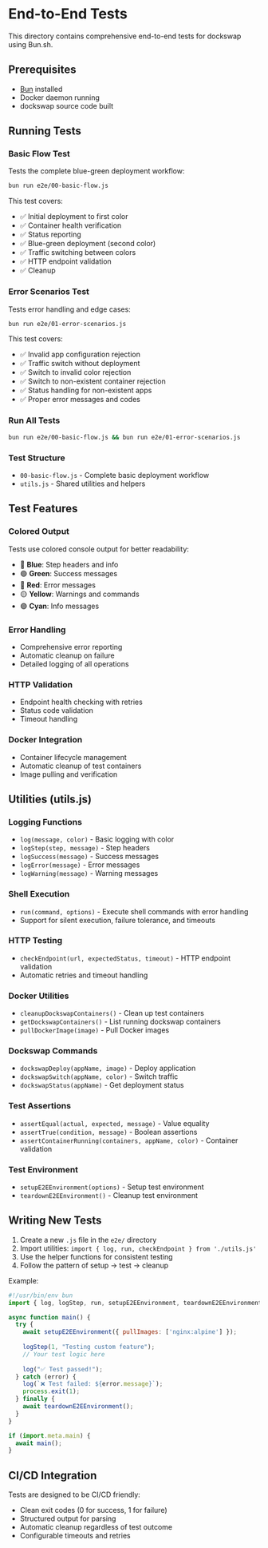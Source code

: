 # End-to-End Tests

This directory contains comprehensive end-to-end tests for dockswap using Bun.sh.

## Prerequisites

- [Bun](https://bun.sh/) installed
- Docker daemon running
- dockswap source code built

## Running Tests

### Basic Flow Test
Tests the complete blue-green deployment workflow:

```bash
bun run e2e/00-basic-flow.js
```

This test covers:
- ✅ Initial deployment to first color
- ✅ Container health verification
- ✅ Status reporting
- ✅ Blue-green deployment (second color)
- ✅ Traffic switching between colors
- ✅ HTTP endpoint validation
- ✅ Cleanup

### Error Scenarios Test
Tests error handling and edge cases:

```bash
bun run e2e/01-error-scenarios.js
```

This test covers:
- ✅ Invalid app configuration rejection
- ✅ Traffic switch without deployment
- ✅ Switch to invalid color rejection
- ✅ Switch to non-existent container rejection  
- ✅ Status handling for non-existent apps
- ✅ Proper error messages and codes

### Run All Tests
```bash
bun run e2e/00-basic-flow.js && bun run e2e/01-error-scenarios.js
```

### Test Structure

- `00-basic-flow.js` - Complete basic deployment workflow
- `utils.js` - Shared utilities and helpers

## Test Features

### Colored Output
Tests use colored console output for better readability:
- 🔵 **Blue**: Step headers and info
- 🟢 **Green**: Success messages
- 🔴 **Red**: Error messages  
- 🟡 **Yellow**: Warnings and commands
- 🟣 **Cyan**: Info messages

### Error Handling
- Comprehensive error reporting
- Automatic cleanup on failure
- Detailed logging of all operations

### HTTP Validation
- Endpoint health checking with retries
- Status code validation
- Timeout handling

### Docker Integration
- Container lifecycle management
- Automatic cleanup of test containers
- Image pulling and verification

## Utilities (utils.js)

### Logging Functions
- `log(message, color)` - Basic logging with color
- `logStep(step, message)` - Step headers
- `logSuccess(message)` - Success messages
- `logError(message)` - Error messages
- `logWarning(message)` - Warning messages

### Shell Execution
- `run(command, options)` - Execute shell commands with error handling
- Support for silent execution, failure tolerance, and timeouts

### HTTP Testing
- `checkEndpoint(url, expectedStatus, timeout)` - HTTP endpoint validation
- Automatic retries and timeout handling

### Docker Utilities
- `cleanupDockswapContainers()` - Clean up test containers
- `getDockswapContainers()` - List running dockswap containers
- `pullDockerImage(image)` - Pull Docker images

### Dockswap Commands
- `dockswapDeploy(appName, image)` - Deploy application
- `dockswapSwitch(appName, color)` - Switch traffic
- `dockswapStatus(appName)` - Get deployment status

### Test Assertions
- `assertEqual(actual, expected, message)` - Value equality
- `assertTrue(condition, message)` - Boolean assertions
- `assertContainerRunning(containers, appName, color)` - Container validation

### Test Environment
- `setupE2EEnvironment(options)` - Setup test environment
- `teardownE2EEnvironment()` - Cleanup test environment

## Writing New Tests

1. Create a new `.js` file in the `e2e/` directory
2. Import utilities: `import { log, run, checkEndpoint } from './utils.js'`
3. Use the helper functions for consistent testing
4. Follow the pattern of setup → test → cleanup

Example:
```javascript
#!/usr/bin/env bun
import { log, logStep, run, setupE2EEnvironment, teardownE2EEnvironment } from './utils.js';

async function main() {
  try {
    await setupE2EEnvironment({ pullImages: ['nginx:alpine'] });
    
    logStep(1, "Testing custom feature");
    // Your test logic here
    
    log("✅ Test passed!");
  } catch (error) {
    log(`❌ Test failed: ${error.message}`);
    process.exit(1);
  } finally {
    await teardownE2EEnvironment();
  }
}

if (import.meta.main) {
  await main();
}
```

## CI/CD Integration

Tests are designed to be CI/CD friendly:
- Clean exit codes (0 for success, 1 for failure)
- Structured output for parsing
- Automatic cleanup regardless of test outcome
- Configurable timeouts and retries
